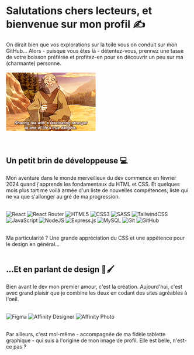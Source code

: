 # Salutations chers lecteurs, et bienvenue sur mon profil ✍

On dirait bien que vos explorations sur la toile vous on conduit sur mon GitHub... Alors - puisque vous êtes là - détentez-vous, prennez une tasse de votre boisson préférée et profitez-en pour en découvrir un peu sur ma (charmante) personne.
<br>
<br>
<img src='https://github.com/KellyJeanneBECK/KellyJeanneBECK/blob/main/Iroh_gif.gif' alt="Iroh, personnage ATLA, disant : 'Sharing tea with a fascinating stranger is one of life's true delights.'">
<br>
<br>
<br>

## Un petit brin de développeuse 💻
Mon aventure dans le monde merveilleux du dev commence en février 2024 quand j'apprends les fondamentaux du HTML et CSS. Et quelques mois plus tart me voilà armée d'un liste de nouvelles compétences, liste qui ne va que s'allonger au gré de ma progression.
<br>
<br>

![React](https://img.shields.io/badge/react-%2320232a.svg?style=for-the-badge&logo=react&logoColor=%2361DAFB)
![React Router](https://img.shields.io/badge/React_Router-CA4245?style=for-the-badge&logo=react-router&logoColor=white)
![HTML5](https://img.shields.io/badge/html5-%23E34F26.svg?style=for-the-badge&logo=html5&logoColor=white)
![CSS3](https://img.shields.io/badge/css3-%231572B6.svg?style=for-the-badge&logo=css3&logoColor=white)
![SASS](https://img.shields.io/badge/SASS-hotpink.svg?style=for-the-badge&logo=SASS&logoColor=white)
![TailwindCSS](https://img.shields.io/badge/tailwindcss-%2338B2AC.svg?style=for-the-badge&logo=tailwind-css&logoColor=white)
![JavaScript](https://img.shields.io/badge/javascript-%23323330.svg?style=for-the-badge&logo=javascript&logoColor=%23F7DF1E)
![NodeJS](https://img.shields.io/badge/node.js-6DA55F?style=for-the-badge&logo=node.js&logoColor=white)
![Express.js](https://img.shields.io/badge/express.js-%23404d59.svg?style=for-the-badge&logo=express&logoColor=%2361DAFB)
![MySQL](https://img.shields.io/badge/mysql-4479A1.svg?style=for-the-badge&logo=mysql&logoColor=white)
![Git](https://img.shields.io/badge/git-%23F05033.svg?style=for-the-badge&logo=git&logoColor=white)
![GitHub](https://img.shields.io/badge/github-%23121011.svg?style=for-the-badge&logo=github&logoColor=white)

<br>
Ma particularité ? Une grande appréciation du CSS et une appétence pour le design en général...

<br>
<br>

## ...Et en parlant de design 🎨🖌
Bien avant le dev mon premier amour, c'est la création. Aujourd'hui, c'est avec grand plaisir que je combine les deux en codant des sites agréables à l'oeil.
<br>
<br>

![Figma](https://img.shields.io/badge/figma-%23F24E1E.svg?style=for-the-badge&logo=figma&logoColor=white)
![Affinity Designer](https://img.shields.io/badge/affinity%20desginer-%231B72BE.svg?style=for-the-badge&logo=affinity-designer&logoColor=white)
![Affinity Photo](https://img.shields.io/badge/affinityphoto-%237E4DD2.svg?style=for-the-badge&logo=affinity-photo&logoColor=white)

<br>
Par ailleurs, c'est moi-même - accompagnée de ma fidèle tablette graphique - qui suis à l'origine de mon image de profil. Elle est belle, n'est-ce pas ?
